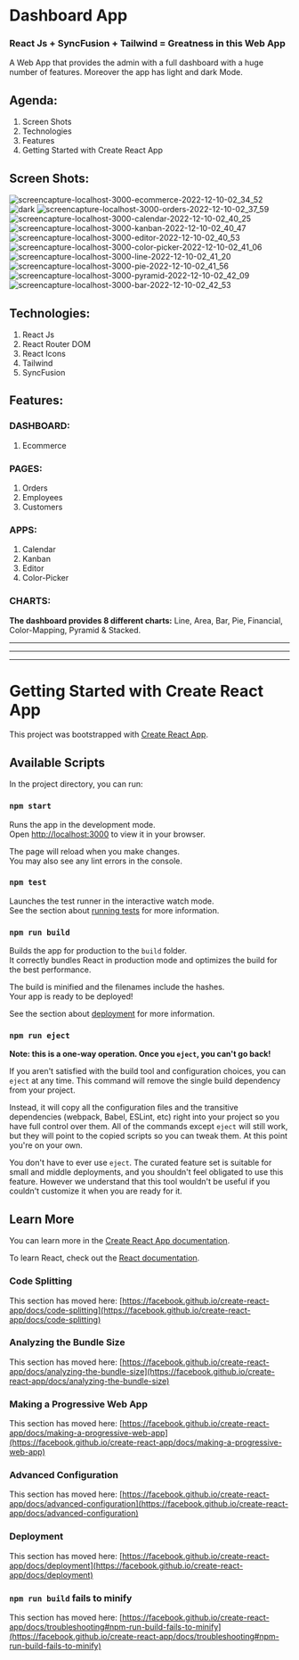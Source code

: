 # Dashboard App
### React Js + SyncFusion + Tailwind = Greatness in this Web App
A Web App that provides the admin with a full dashboard with a huge number of features. Moreover the app has light and dark Mode.

## Agenda:
1) Screen Shots
2) Technologies
3) Features
4) Getting Started with Create React App

## Screen Shots:
![screencapture-localhost-3000-ecommerce-2022-12-10-02_34_52](https://user-images.githubusercontent.com/61433385/206819923-d4af771d-c566-4d0e-9a2c-818a29756532.png)
![dark](https://user-images.githubusercontent.com/61433385/206592588-d81c0c3a-2005-42dc-ab7e-421be96a47d0.png)
![screencapture-localhost-3000-orders-2022-12-10-02_37_59](https://user-images.githubusercontent.com/61433385/206819931-17acada5-e85d-456b-a7ef-babda260bd3d.png)
![screencapture-localhost-3000-calendar-2022-12-10-02_40_25](https://user-images.githubusercontent.com/61433385/206819943-d3b5a94b-e743-4a31-b165-d3daf81f30c1.png)
![screencapture-localhost-3000-kanban-2022-12-10-02_40_47](https://user-images.githubusercontent.com/61433385/206819947-ecc52891-2af1-44de-8f0e-c423cdbd65be.png)
![screencapture-localhost-3000-editor-2022-12-10-02_40_53](https://user-images.githubusercontent.com/61433385/206819951-5ff277c8-9dfd-4cb3-9f69-7c3c5434e6d2.png)
![screencapture-localhost-3000-color-picker-2022-12-10-02_41_06](https://user-images.githubusercontent.com/61433385/206819956-35262c78-3d4c-4d60-8212-9f27bbf2f5af.png)
![screencapture-localhost-3000-line-2022-12-10-02_41_20](https://user-images.githubusercontent.com/61433385/206819960-56645472-79e3-48bf-ab63-52320a1ae4c2.png)
![screencapture-localhost-3000-pie-2022-12-10-02_41_56](https://user-images.githubusercontent.com/61433385/206819964-3b342bf6-3b7b-4d8c-a28e-cfd6971ca74a.png)
![screencapture-localhost-3000-pyramid-2022-12-10-02_42_09](https://user-images.githubusercontent.com/61433385/206819966-948ec12b-47ca-4fc9-a8cc-d632f12f82ba.png)
![screencapture-localhost-3000-bar-2022-12-10-02_42_53](https://user-images.githubusercontent.com/61433385/206819968-9c66a29b-3f0b-4314-8fd7-a2e014dad728.png)

## Technologies:
1) React Js
2) React Router DOM
3) React Icons
4) Tailwind
5) SyncFusion

## Features:
### DASHBOARD:
1) Ecommerce

### PAGES:
1) Orders
2) Employees
3) Customers

### APPS:
1) Calendar
2) Kanban
3) Editor
4) Color-Picker

### CHARTS:
**The dashboard provides 8 different charts:** Line, Area, Bar, Pie, Financial, Color-Mapping, Pyramid & Stacked.

---
---
---

# Getting Started with Create React App

This project was bootstrapped with [Create React App](https://github.com/facebook/create-react-app).

## Available Scripts

In the project directory, you can run:

### `npm start`

Runs the app in the development mode.\
Open [http://localhost:3000](http://localhost:3000) to view it in your browser.

The page will reload when you make changes.\
You may also see any lint errors in the console.

### `npm test`

Launches the test runner in the interactive watch mode.\
See the section about [running tests](https://facebook.github.io/create-react-app/docs/running-tests) for more information.

### `npm run build`

Builds the app for production to the `build` folder.\
It correctly bundles React in production mode and optimizes the build for the best performance.

The build is minified and the filenames include the hashes.\
Your app is ready to be deployed!

See the section about [deployment](https://facebook.github.io/create-react-app/docs/deployment) for more information.

### `npm run eject`

**Note: this is a one-way operation. Once you `eject`, you can't go back!**

If you aren't satisfied with the build tool and configuration choices, you can `eject` at any time. This command will remove the single build dependency from your project.

Instead, it will copy all the configuration files and the transitive dependencies (webpack, Babel, ESLint, etc) right into your project so you have full control over them. All of the commands except `eject` will still work, but they will point to the copied scripts so you can tweak them. At this point you're on your own.

You don't have to ever use `eject`. The curated feature set is suitable for small and middle deployments, and you shouldn't feel obligated to use this feature. However we understand that this tool wouldn't be useful if you couldn't customize it when you are ready for it.

## Learn More

You can learn more in the [Create React App documentation](https://facebook.github.io/create-react-app/docs/getting-started).

To learn React, check out the [React documentation](https://reactjs.org/).

### Code Splitting

This section has moved here: [https://facebook.github.io/create-react-app/docs/code-splitting](https://facebook.github.io/create-react-app/docs/code-splitting)

### Analyzing the Bundle Size

This section has moved here: [https://facebook.github.io/create-react-app/docs/analyzing-the-bundle-size](https://facebook.github.io/create-react-app/docs/analyzing-the-bundle-size)

### Making a Progressive Web App

This section has moved here: [https://facebook.github.io/create-react-app/docs/making-a-progressive-web-app](https://facebook.github.io/create-react-app/docs/making-a-progressive-web-app)

### Advanced Configuration

This section has moved here: [https://facebook.github.io/create-react-app/docs/advanced-configuration](https://facebook.github.io/create-react-app/docs/advanced-configuration)

### Deployment

This section has moved here: [https://facebook.github.io/create-react-app/docs/deployment](https://facebook.github.io/create-react-app/docs/deployment)

### `npm run build` fails to minify

This section has moved here: [https://facebook.github.io/create-react-app/docs/troubleshooting#npm-run-build-fails-to-minify](https://facebook.github.io/create-react-app/docs/troubleshooting#npm-run-build-fails-to-minify)

